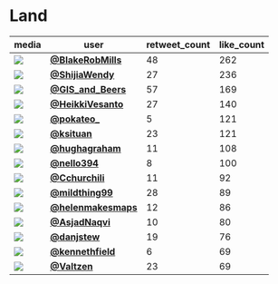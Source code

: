 # Land

| media                                                                                         | user                                                                                 |   retweet_count |   like_count |
|-----------------------------------------------------------------------------------------------|--------------------------------------------------------------------------------------|-----------------|--------------|
| ![](https://pbs.twimg.com/media/FEbHBiuXEAYDSlg.jpg)                                          | **[@BlakeRobMills](https://twitter.com/BlakeRobMills/status/1461074670539657221)**   |              48 |          262 |
| ![](https://pbs.twimg.com/media/FEW7RlTVIAcbvaT.jpg)                                          | **[@ShijiaWendy](https://twitter.com/ShijiaWendy/status/1460780466416459789)**       |              27 |          236 |
| ![](https://pbs.twimg.com/media/FEa3198XoAUmYFT.jpg)                                          | **[@GIS_and_Beers](https://twitter.com/GIS_and_Beers/status/1461059384981786627)**   |              57 |          169 |
| ![](https://pbs.twimg.com/media/FEYx651X0AMXnZt.jpg)                                          | **[@HeikkiVesanto](https://twitter.com/HeikkiVesanto/status/1460910191021592579)**   |              27 |          140 |
| ![](https://pbs.twimg.com/media/FEVJbaoXEAgQRma.jpg)                                          | **[@pokateo_](https://twitter.com/pokateo_/status/1460955888013950979)**             |               5 |          121 |
| ![](https://pbs.twimg.com/media/FEVSS8bXsAUYvKj.jpg)                                          | **[@ksituan](https://twitter.com/ksituan/status/1460991869454675968)**               |              23 |          121 |
| ![](https://pbs.twimg.com/ext_tw_video_thumb/1461005486891880452/pu/img/fUtdPZ7lGk20MRti.jpg) | **[@hughagraham](https://twitter.com/hughagraham/status/1461006331045892106)**       |              11 |          108 |
| ![](https://pbs.twimg.com/media/FEWgJ9UXIAgM0dT.jpg)                                          | **[@nello394](https://twitter.com/nello394/status/1460882649631928330)**             |               8 |          100 |
| ![](https://pbs.twimg.com/media/FEaFxHSX0AEdeJ1.jpg)                                          | **[@Cchurchili](https://twitter.com/Cchurchili/status/1461002219562708994)**         |              11 |           92 |
| ![](https://pbs.twimg.com/tweet_video_thumb/FEZCuRvXoAIYEhK.jpg)                              | **[@mildthing99](https://twitter.com/mildthing99/status/1460928768923549702)**       |              28 |           89 |
| ![](https://pbs.twimg.com/media/FEZyoBtWUAsJO2M.jpg)                                          | **[@helenmakesmaps](https://twitter.com/helenmakesmaps/status/1460981196008079366)** |              12 |           86 |
| ![](https://pbs.twimg.com/media/FEYn8oXXMAQcaUX.jpg)                                          | **[@AsjadNaqvi](https://twitter.com/AsjadNaqvi/status/1460899916499333125)**         |              10 |           80 |
| ![](https://pbs.twimg.com/media/FEbYf9QVEAAWBBS.jpg)                                          | **[@danjstew](https://twitter.com/danjstew/status/1461093831156375552)**             |              19 |           76 |
| ![](https://pbs.twimg.com/media/FEZqyuyVUAAKDTD.jpg)                                          | **[@kennethfield](https://twitter.com/kennethfield/status/1460972551589359629)**     |               6 |           69 |
| ![](https://pbs.twimg.com/media/FEbEDXIWQA8Ycv_.jpg)                                          | **[@Valtzen](https://twitter.com/Valtzen/status/1461072535576104962)**               |              23 |           69 |
 
